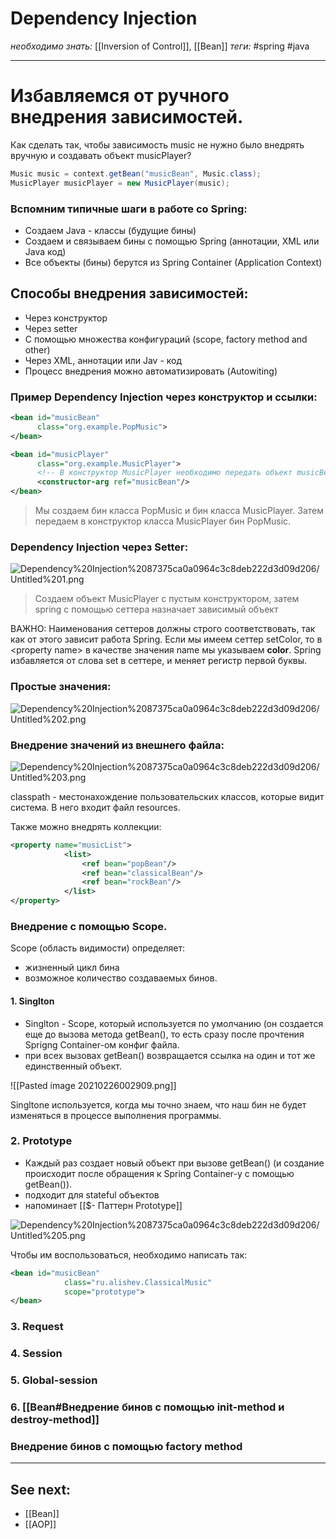   # Dependency Injection

*необходимо знать:* [[Inversion of Control]], [[Bean]]
*теги:* #spring #java 

---
# Избавляемся от ручного внедрения зависимостей.
Как сделать так, чтобы зависимость music не нужно было внедрять вручную и создавать объект musicPlayer?

```java
Music music = context.getBean("musicBean", Music.class);
MusicPlayer musicPlayer = new MusicPlayer(music);
```

### Вспомним типичные шаги в работе со Spring:

- Создаем Java - классы (будущие бины)
- Создаем и связываем бины с помощью Spring (аннотации, XML или Java код)
- Все объекты (бины) берутся из Spring Container (Application Context)

## Способы внедрения зависимостей:

- Через конструктор
- Через setter
- С помощью множества конфигураций (scope, factory method and other)
- Через XML, аннотации или Jav - код
- Процесс внедрения можно автоматизировать (Autowiting)

### Пример Dependency Injection через конструктор и ссылки:

```xml
<bean id="musicBean"
      class="org.example.PopMusic">
</bean>

<bean id="musicPlayer"
      class="org.example.MusicPlayer">
      <!-- В конструктор MusicPlayer необходимо передать объект musicBean. В нем нет конструктора без аргументов  -->
      <constructor-arg ref="musicBean"/>
</bean>
```

> Мы создаем бин класса PopMusic и бин класса MusicPlayer. Затем передаем в конструктор класса MusicPlayer бин PopMusic.

### Dependency Injection через Setter:

![Dependency%20Injection%2087375ca0a0964c3c8deb222d3d09d206/Untitled%201.png](Untitled%201%201%201.png)

> Создаем объект MusicPlayer с пустым конструктором, затем spring с помощью сеттера назначает зависимый объект

ВАЖНО: Наименования сеттеров должны строго соответствовать, так как от этого зависит работа Spring. Если мы имеем сеттер setColor, то в \<property name> в качестве значения name мы указываем **color**.  Spring избавляется от слова set в сеттере, и меняет регистр первой буквы.

### Простые значения:

![Dependency%20Injection%2087375ca0a0964c3c8deb222d3d09d206/Untitled%202.png](Untitled%202%201.png)

### Внедрение значений из внешнего файла:

![Dependency%20Injection%2087375ca0a0964c3c8deb222d3d09d206/Untitled%203.png](Untitled%203%201.png)
	
classpath - местонахождение пользовательских классов, которые видит система. В него входит файл resources.

Также можно внедрять коллекции:

```xml
<property name="musicList">
            <list>
                <ref bean="popBean"/>
                <ref bean="classicalBean"/>
                <ref bean="rockBean"/>
            </list>
</property>
```
	
### Внедрение с помощью Scope.
Scope (область видимости) определяет:
- жизненный цикл бина
- возможное количество создаваемых бинов.

#### 1. Singlton

- Singlton - Scope, который используется по умолчанию (он создается еще до вызова метода getBean(), то есть сразу после прочтения Sprigng Container-ом конфиг файла.
- при всех вызовах getBean() возвращается ссылка на один и тот же единственный объект.

![[Pasted image 20210226002909.png]]

Singltone используется, когда мы точно знаем, что наш бин не будет изменяться в процессе выполнения программы.

### 2. Prototype

- Каждый раз создает новый объект при вызове getBean() (и создание происходит после обращения к Spring Container-у с помощью getBean()).
- подходит для stateful объектов
- напоминает [[$- Паттерн Prototype]]

![Dependency%20Injection%2087375ca0a0964c3c8deb222d3d09d206/Untitled%205.png](Untitled%205%201.png)

Чтобы им воспользоваться, необходимо написать так:

```xml
<bean id="musicBean"
			class="ru.alishev.ClassicalMusic"
			scope="prototype">
</bean>
```

### 3. Request

### 4. Session

### 5. Global-session

### 6. [[Bean#Внедрение бинов с помощью init-method и destroy-method]]

### Внедрение бинов с помощью factory method
	
	
---
## See next:
- [[Bean]]
- [[AOP]]